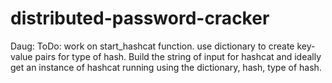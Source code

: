# distributed-password-cracker

Daug: ToDo: work on start_hashcat function. use dictionary to create key-value pairs for type of hash.
Build the string of input for hashcat and ideally get an instance of hashcat running using the dictionary, hash, type of hash.

